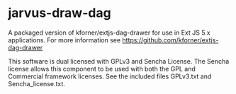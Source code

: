 # jarvus-draw-dag

A packaged version of kforner/extjs-dag-drawer for use in Ext JS 5.x applications.  For more information see https://github.com/kforner/extjs-dag-drawer

This software is dual licensed with GPLv3 and Sencha License.
The Sencha license allows this component to be used with both the GPL and Commercial framework licenses. See the included files GPLv3.txt and Sencha_license.txt.

